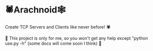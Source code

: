 # 🕷️Arachnoid🕸️
Create TCP Servers and Clients like never before! 🕷️

🦋 This project is only for me, so you won't get any help except "python use.py -h" (some docs will come soon I think) 🦋
